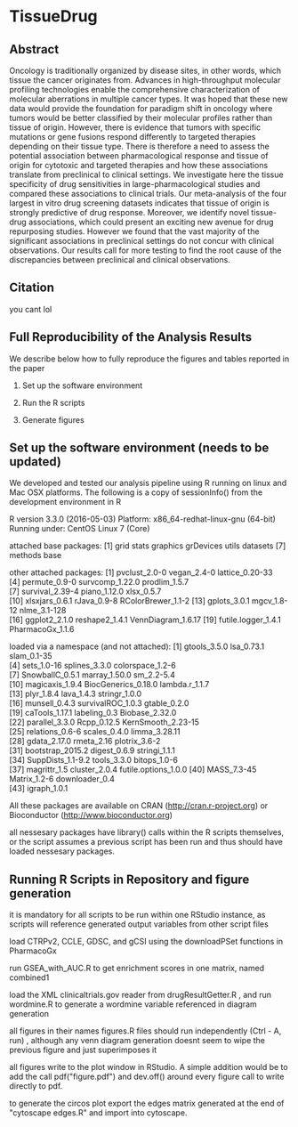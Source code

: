 # TissueDrug

Abstract
--------
Oncology is traditionally organized by disease sites, in other words, which tissue the cancer originates from. Advances in high-throughput molecular profiling technologies enable the comprehensive characterization of molecular aberrations in multiple cancer types. It was hoped that these new data would provide the foundation for paradigm shift in oncology where tumors would be better classified by their molecular profiles rather than tissue of origin. However, there is evidence that tumors with specific mutations or gene fusions respond differently to targeted therapies depending on their tissue type. There is therefore a need to assess the potential association between pharmacological response and tissue of origin for cytotoxic and targeted therapies and how these associations translate from preclinical to clinical settings. We investigate here the tissue specificity of drug sensitivities in large-pharmacological studies and compared these associations to clinical trials. Our meta-analysis of the four largest in vitro drug screening datasets indicates that tissue of origin is strongly predictive of drug response. Moreover, we identify novel tissue-drug associations, which could present an exciting new avenue for drug repurposing studies. However we found that the vast majority of the significant associations in preclinical settings do not concur with clinical observations. Our results call for more testing to find the root cause of the discrepancies between preclinical and clinical observations.


Citation
--------

you cant lol

Full Reproducibility of the Analysis Results
--------------------------------------------

We describe below how to fully reproduce the figures and tables reported in the paper

1.  Set up the software environment

2.  Run the R scripts

3.  Generate figures

Set up the software environment (needs to be updated)
-------------------------------

We developed and tested our analysis pipeline using R running on linux and Mac OSX platforms. The following is a copy of sessionInfo() from the development environment in R

R version 3.3.0 (2016-05-03)
Platform: x86_64-redhat-linux-gnu (64-bit)
Running under: CentOS Linux 7 (Core)

attached base packages:
[1] grid      stats     graphics  grDevices utils     datasets 
[7] methods   base  

other attached packages:
 [1] pvclust_2.0-0       vegan_2.4-0         lattice_0.20-33    
 [4] permute_0.9-0       survcomp_1.22.0     prodlim_1.5.7      
 [7] survival_2.39-4     piano_1.12.0        xlsx_0.5.7         
[10] xlsxjars_0.6.1      rJava_0.9-8         RColorBrewer_1.1-2 
[13] gplots_3.0.1        mgcv_1.8-12         nlme_3.1-128       
[16] ggplot2_2.1.0       reshape2_1.4.1      VennDiagram_1.6.17 
[19] futile.logger_1.4.1 PharmacoGx_1.1.6  

loaded via a namespace (and not attached):
 [1] gtools_3.5.0         lsa_0.73.1           slam_0.1-35         
 [4] sets_1.0-16          splines_3.3.0        colorspace_1.2-6    
 [7] SnowballC_0.5.1      marray_1.50.0        sm_2.2-5.4          
[10] magicaxis_1.9.4      BiocGenerics_0.18.0  lambda.r_1.1.7      
[13] plyr_1.8.4           lava_1.4.3           stringr_1.0.0       
[16] munsell_0.4.3        survivalROC_1.0.3    gtable_0.2.0        
[19] caTools_1.17.1       labeling_0.3         Biobase_2.32.0      
[22] parallel_3.3.0       Rcpp_0.12.5          KernSmooth_2.23-15  
[25] relations_0.6-6      scales_0.4.0         limma_3.28.11       
[28] gdata_2.17.0         rmeta_2.16           plotrix_3.6-2       
[31] bootstrap_2015.2     digest_0.6.9         stringi_1.1.1       
[34] SuppDists_1.1-9.2    tools_3.3.0          bitops_1.0-6        
[37] magrittr_1.5         cluster_2.0.4        futile.options_1.0.0
[40] MASS_7.3-45          Matrix_1.2-6         downloader_0.4      
[43] igraph_1.0.1 

All these packages are available on CRAN (http://cran.r-project.org) or Bioconductor (http://www.bioconductor.org)

all nessesary packages have library(<package>) calls within the R scripts themselves, or the script assumes a previous script has been run and thus should have loaded nessesary packages. 

Running R Scripts in Repository and figure generation
-------------------------------
it is mandatory for all scripts to be run within one RStudio instance, as scripts will reference generated output variables from other script files

load CTRPv2, CCLE, GDSC, and gCSI using the downloadPSet functions in PharmacoGx

run GSEA_with_AUC.R to get enrichment scores in one matrix, named combined1

load the XML clinicaltrials.gov reader from drugResultGetter.R , and run wordmine.R to generate a wordmine variable referenced in diagram generation 

all figures in their names figures.R files should run independently (Ctrl - A, run) , although any venn diagram generation doesnt seem to wipe the previous figure and just superimposes it

all figures write to the plot window in RStudio. A simple addition would be to add the call pdf("figure.pdf") and dev.off() around every figure call to write directly to pdf. 

to generate the circos plot export the edges matrix generated at the end of "cytoscape edges.R" and import into cytoscape.  

